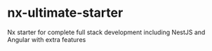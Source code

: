 # nx-ultimate-starter
Nx starter for complete full stack development including NestJS and Angular with extra features
